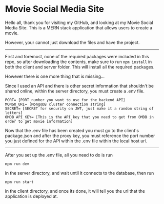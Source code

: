 # Movie Social Media Site

Hello all, thank you for visiting my GitHub, and looking at my Movie Social Media Site. This is a MERN stack application that allows users to create a movie.

However, your cannot just download the files and have the project.

---

First and foremost, none of the required packages were included in this repo, so after downloading the contents, make sure to run `npm install` in both the client and server folder. This will install all the required packages.

However there is one more thing that is missing...

Since I used an API and there is other secret information that shouldn't be shared online, within the server directory, you must create a .env file.

```
PORT= [PORT number you want to use for the backend API]
MONGO_URI= [MongoDB cluster connection string]
SECRET= [SECRET for security on JWT, just make it a random string of letters]
OMDB_API_KEY= [This is the API key that you need to get from OMDB in order to get movie information]
```

Now that the .env file has been created you must go to the client's package.json and after the proxy key, you must reference the port number you just defined for the API within the .env file within the local host url.

---



After you set up the .env file, all you need to do is run 

`npm run dev`

in the server directory, and wait until it connects to the database, then run

`npm run start`

in the client directory, and once its done, it will tell you the url that the application is deployed at.